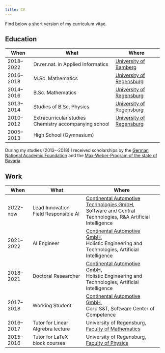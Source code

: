 ```yaml
---
title: CV
---
```


Find below a short version of my curriculum vitae.

## Education

| When | What | Where |
|------|------|-------|
| 2018–2022 | Dr.rer.nat. in Applied Informatics | [University of Bamberg][cogsys] |
| 2016–2018 | M.Sc. Mathematics        | [University of Regensburg][uniregensburg] |
| 2014–2016 | B.Sc. Mathematics        | [University of Regensburg][uniregensburg] |
| 2013–2014 | Studies of B.Sc. Physics | [University of Regensburg][uniregensburg] |
| 2010–2012 | Extracurricular studies Chemistry accompanying school | [University of Regensburg][uniregensburg] |
| 2005–2013 | High School (Gymnasium)  |  |

During my studies (2013--2018) I received scholarships by the
[German National Academic Foundation][studienstiftung] and the
[Max-Weber-Program of the state of Bavaria][max-weber-programm].


## Work

| When | What | Where |
|------|------|-------|
| 2022-now  | Lead Innovation Field Responsible AI | [Continental Automotive Technologies GmbH][conti],<br>Software and Central Technologies, R&A Artificial Intelligence |
| 2021–2022 | AI Engineer          | [Continental Automotive GmbH][conti],<br>Holistic Engineering and Technologies, Artificial Intelligence |
| 2018–2021 | Doctoral Researcher  | [Continental Automotive GmbH][conti],<br>Holistic Engineering and Technologies, Artificial Intelligence |
| 2017–2018 | Working Student      | [Continental Automotive GmbH][conti],<br>Corp S&T, Software Center of Competence |
| 2016–2017 | Tutor for Linear Algrebra lecture | University of Regensburg,<br>[Faculty of Mathematics][mathefak] |
| 2015–2016 | Tutor for LaTeX block courses | University of Regensburg,<br>[Faculty of Physics][physikfak] |



[conti]: https://www.continental-automotive.com/ "Continental Automotive GmbH"
[uniregensburg]: https://www.uni-regensburg.de/index.html.en "University of Regensburg"
[mathefak]: https://www.uni-regensburg.de/mathematics/faculty/ "Faculty of Mathematics, University of Regensburg"
[physikfak]: http://www.physik.uni-regensburg.de/ "Faculty of Physics, University of Regensburg"
[cogsys]: https://www.uni-bamberg.de/en/cogsys/ "Department Cognitive Systems, Faculty of Information Systems and Applied Computer Sciences, University of Bamberg"
[studienstiftung]: https://www.studienstiftung.de/en/about-us/ "Studienstiftung des Deutschen Volkes"
[max-weber-programm]: https://www.elitenetzwerk.bayern.de/maxweberprogramm/ueberblick/?L=2 "Max-Weber-Programm des bayerischen Staates"

